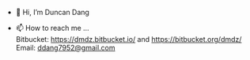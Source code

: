 - 👋 Hi, I’m Duncan Dang
<!-- - 👀 I’m interested in ...
- 🌱 I’m currently learning ...
- 💞️ I’m looking to collaborate on ... -->
- 📫 How to reach me ...  
Bitbucket: https://dmdz.bitbucket.io/ and https://bitbucket.org/dmdz/  
Email: ddang7952@gmail.com



